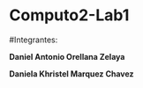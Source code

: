 # Computo2-Lab1

#Integrantes:

**Daniel Antonio Orellana Zelaya**

**Daniela Khristel Marquez Chavez**
